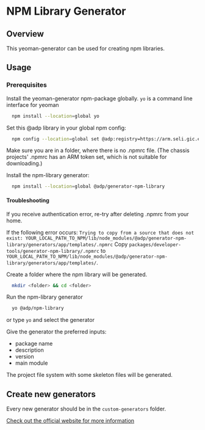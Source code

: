 # NPM Library Generator

## Overview

This yeoman-generator can be used for creating npm libraries.

## Usage

### Prerequisites

Install the yeoman-generator npm-package globally.
`yo` is a command line interface for yeoman

```bash
  npm install --location=global yo
```

Set this @adp library in your global npm config:

```bash
  npm config --location=global set @adp:registry=https://arm.seli.gic.ericsson.se/artifactory/api/npm/proj-adp-nodejs-chassis-library-npm-local/
```

Make sure you are in a folder, where there is no .npmrc file.
(The chassis projects' .npmrc has an ARM token set, which is not suitable for downloading.)

Install the npm-library generator:

```bash
  npm install --location=global @adp/generator-npm-library
```

#### Troubleshooting

If you receive authentication error, re-try after deleting .npmrc from your home.

If the following error occurs:
`Trying to copy from a source that does not exist: YOUR_LOCAL_PATH_TO_NPM/lib/node_modules/@adp/generator-npm-library/generators/app/templates/.npmrc`
Copy `packages/developer-tools/generator-npm-library/.npmrc` to `YOUR_LOCAL_PATH_TO_NPM/lib/node_modules/@adp/generator-npm-library/generators/app/templates/`.

Create a folder where the npm library will be generated.

```bash
  mkdir <folder> && cd <folder>
```

Run the npm-library generator

```bash
  yo @adp/npm-library
```

or type `yo` and select the generator

Give the generator the preferred inputs:

- package name
- description
- version
- main module

The project file system with some skeleton files will be generated.

## Create new generators

Every new generator should be in the `custom-generators` folder.

[Check out the official website for more information](https://yeoman.io/)
